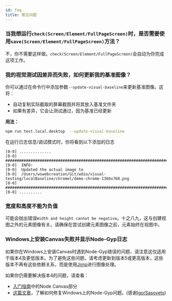```yaml
---
id: faq
title: 常见问题
---
```


### 当我想运行`check(Screen/Element/FullPageScreen)`时，是否需要使用`save(Screen/Element/FullPageScreen)`方法？

不，你不需要这样做。`check(Screen/Element/FullPageScreen)`会自动为你完成这项工作。

### 我的视觉测试因差异而失败，如何更新我的基准图像？

你可以通过在命令行中添加参数`--update-visual-baseline`来更新基准图像。这将：

-   自动复制实际截取的屏幕截图并将其放入基准文件夹
-   如果有差异，它会让测试通过，因为基准已经更新

**用法：**

```sh
npm run test.local.desktop  --update-visual-baseline
```

在运行日志信息/调试模式时，你将看到以下添加的日志

```logs
[0-0] ..............
[0-0] #####################################################################################
[0-0]  INFO:
[0-0]  Updated the actual image to
[0-0]  /Users/wswebcreation/Git/wdio/visual-testing/localBaseline/chromel/demo-chrome-1366x768.png
[0-0] #####################################################################################
[0-0] ..........
```

### 宽度和高度不能为负值

可能会抛出错误`Width and height cannot be negative`。十之八九，这与创建视图之外的元素图像有关。请确保在尝试创建元素图像之前，元素始终在视图中。

### Windows上安装Canvas失败并显示Node-Gyp日志

如果你在Windows上安装Canvas时遇到Node-Gyp错误的问题，请注意这仅适用于版本4及更低版本。为了避免这些问题，请考虑更新到版本5或更高版本，这些版本不再有这些依赖关系，而是使用[Jimp](https://github.com/jimp-dev/jimp)进行图像处理。

如果你仍需要解决版本4的问题，请查看：

-   [入门指南](/docs/visual-testing#system-requirements)中的Node Canvas部分
-   [这篇文章](https://spin.atomicobject.com/2019/03/27/node-gyp-windows/)，了解如何修复Windows上的Node-Gyp问题。(感谢[IgorSasovets](https://github.com/IgorSasovets))